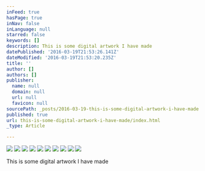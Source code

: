 ```yaml
---
inFeed: true
hasPage: true
inNav: false
inLanguage: null
starred: false
keywords: []
description: This is some digital artwork I have made
datePublished: '2016-03-19T21:53:26.141Z'
dateModified: '2016-03-19T21:53:20.235Z'
title: ''
author: []
authors: []
publisher:
  name: null
  domain: null
  url: null
  favicon: null
sourcePath: _posts/2016-03-19-this-is-some-digital-artwork-i-have-made.md
published: true
url: this-is-some-digital-artwork-i-have-made/index.html
_type: Article

---
```

![](https://the-grid-user-content.s3-us-west-2.amazonaws.com/5c9f98fe-bd1c-43e2-83a0-1291d63263d9.jpg)
![](https://the-grid-user-content.s3-us-west-2.amazonaws.com/577e8505-0a91-469d-a035-3355d77ce37c.jpg)
![](https://the-grid-user-content.s3-us-west-2.amazonaws.com/659adf85-e5f3-4bd6-8e50-862d0df40e86.jpg)
![](https://the-grid-user-content.s3-us-west-2.amazonaws.com/e3f2f26b-7d43-4d7f-b251-789887a54e7a.jpg)
![](https://the-grid-user-content.s3-us-west-2.amazonaws.com/078d3433-ba47-4fb3-8bf3-433738d57627.jpg)
![](https://the-grid-user-content.s3-us-west-2.amazonaws.com/0cfbf863-924c-4e16-b4b5-699bdbd7f4ee.jpg)
![](https://the-grid-user-content.s3-us-west-2.amazonaws.com/aee209e2-92bf-41a3-9ef9-e5bb05c874c1.jpg)
![](https://the-grid-user-content.s3-us-west-2.amazonaws.com/7f77e523-4648-4401-85be-1510e8992c6a.jpg)
![](https://the-grid-user-content.s3-us-west-2.amazonaws.com/eff13e4a-4813-4f53-9f04-eaa33b03fec3.jpg)
![](https://the-grid-user-content.s3-us-west-2.amazonaws.com/e7e8f316-6472-4c64-a187-78a62a96a314.jpg)

This is some digital artwork I have made